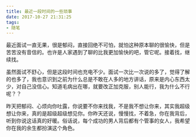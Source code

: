 ```yaml
---
title: 最近一段时间的一些琐事
date: 2017-10-27 21:31:25
tags:
- 随笔
---
```


最近面试一直无果，很是郁闷，直接回绝不可怕，就怕这种原本聊的很愉快，但是苦苦没有音信的。也许是人家遇到了聊的比我更加愉快的吧，管它呢。接着找，继续找。

<!--more-->

虽然面试不舒心，但是这段时间也充电不少。面试一次比一次说的多了，觉得了解的也多了，我也意识到之前为什么总是不敢在人多的地方讲话，原来是内心东西太少，对自己没信心。知道毛病出在哪，就要改正加克服，别人能行，我为什么不行呢？？

昨天把郁闷、心烦向你吐露，你说要不你来找我，不是我不想让你来，其实我超级想让你来，真的是超级超级想见你。你昨天还说，慢慢找，不着急，你在我背后，听到你说这话真的好暖。俗话说，每个成功的男人背后都有个管事的女人，我希望你在我的余生都扮演这个角色。